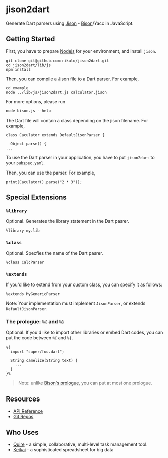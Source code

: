 # jison2dart

Generate Dart parsers using [Jison](https://github.com/zaach/jison) - [Bison](https://www.gnu.org/software/bison/)/Yacc in JavaScript.

## Getting Started

First, you have to prepare [Nodejs](https://nodejs.org/en/) for your environment, and install `jison`.

```
git clone git@github.com:rikulo/jison2dart.git
cd jison2dart/lib/js
npm install
```

Then, you can compile a Jison file to a Dart parser. For example,

```
cd example
node ../lib/js/jison2dart.js calculator.jison
```

For more options, please run

```
node bison.js --help
```

The Dart file will contain a class depending on the jison filename. For example,

```
class Caculator extends DefaultJisonParser {

  Object parse() {
...
```

To use the Dart parser in your application, you have to put `jison2dart` to your `pubspec.yaml`.

Then, you can use the parser. For example,

```
print(Caculator().parse("2 * 3"));
```


## Special Extensions

### `%library`

Optional. Generates the library statement in the Dart pasrer.

```
%library my.lib
```

### `%class`

Optional. Specfies the name of the Dart pasrer.

```
%class CalcParser
```

### `%extends`

If you'd like to extend from your custom class, you can specify it as follows:

```
%extends MyGenericParser
```

Note: Your implementation must implement `JisonParser`, or extends `DefaultJisonParser`.

### The prologue: `%{` and `%}`

Optional. If you'd like to import other libraries or embed Dart codes, you can put the code between `%{` and `%}`.

```
%{
  import "super/foo.dart";

  String camelize(String text) {
    ...
  }
}%
```

> Note: unlike [Bison's prologue](https://www.gnu.org/software/bison/manual/html_node/Prologue.html), you can put at most one prologue.

## Resources

* [API Reference](https://pub.dev/documentation/jison2dart/latest)
* [Git Repos](https://github.com/rikulo/jison2dart)

## Who Uses

* [Quire](https://quire.io) - a simple, collaborative, multi-level task management tool.
* [Keikai](https://keikai.io) - a sophisticated spreadsheet for big data

